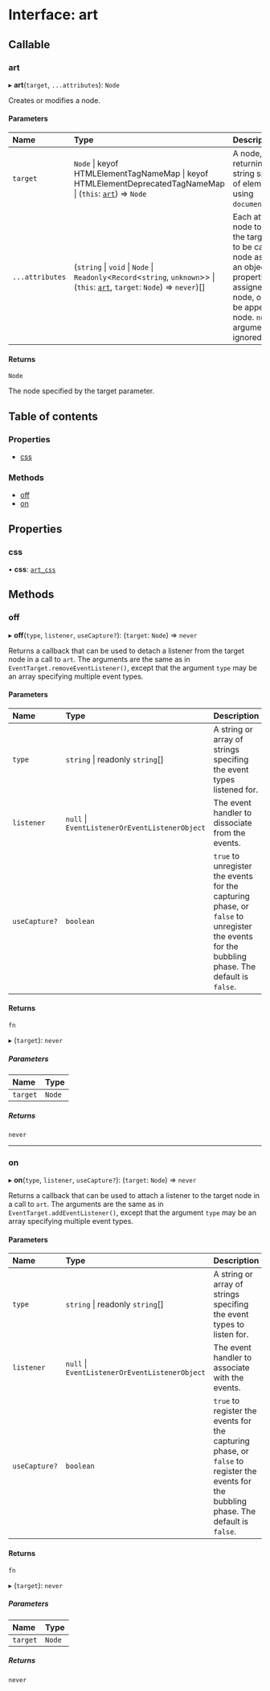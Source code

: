 # Interface: art

## Callable

### art

▸ **art**(`target`, `...attributes`): `Node`

Creates or modifies a node.

#### Parameters

| Name | Type | Description |
| :------ | :------ | :------ |
| `target` | `Node` \| keyof HTMLElementTagNameMap \| keyof HTMLElementDeprecatedTagNameMap \| (`this`: [`art`](art.md)) => `Node` | A node, a function returning a node, or a string specifying the type of element to be created using `document.createElement()`. |
| `...attributes` | (`string` \| `void` \| `Node` \| `Readonly`\<`Record`\<`string`, `unknown`\>\> \| (`this`: [`art`](art.md), `target`: `Node`) => `never`)[] | Each attribute may be a node to be appended to the target node, a function to be called with the target node as its only argument, an object whose properties shall be assigned to the target node, or a string of text to be appended to the target node. `null` and `undefined` arguments are simply ignored. |

#### Returns

`Node`

The node specified by the target parameter.

## Table of contents

### Properties

- [css](art.md#css)

### Methods

- [off](art.md#off)
- [on](art.md#on)

## Properties

### css

• **css**: [`art_css`](art_css.md)

## Methods

### off

▸ **off**(`type`, `listener`, `useCapture?`): (`target`: `Node`) => `never`

Returns a callback that can be used to detach a listener from the target node in a call to
`art`.
The arguments are the same as in `EventTarget.removeEventListener()`, except that the
argument `type` may be an array specifying multiple event types.

#### Parameters

| Name | Type | Description |
| :------ | :------ | :------ |
| `type` | `string` \| readonly `string`[] | A string or array of strings specifing the event types listened for. |
| `listener` | ``null`` \| `EventListenerOrEventListenerObject` | The event handler to dissociate from the events. |
| `useCapture?` | `boolean` | `true` to unregister the events for the capturing phase, or `false` to unregister the events for the bubbling phase. The default is `false`. |

#### Returns

`fn`

▸ (`target`): `never`

##### Parameters

| Name | Type |
| :------ | :------ |
| `target` | `Node` |

##### Returns

`never`

___

### on

▸ **on**(`type`, `listener`, `useCapture?`): (`target`: `Node`) => `never`

Returns a callback that can be used to attach a listener to the target node in a call to
`art`.
The arguments are the same as in `EventTarget.addEventListener()`, except that the argument
`type` may be an array specifying multiple event types.

#### Parameters

| Name | Type | Description |
| :------ | :------ | :------ |
| `type` | `string` \| readonly `string`[] | A string or array of strings specifing the event types to listen for. |
| `listener` | ``null`` \| `EventListenerOrEventListenerObject` | The event handler to associate with the events. |
| `useCapture?` | `boolean` | `true` to register the events for the capturing phase, or `false` to register the events for the bubbling phase. The default is `false`. |

#### Returns

`fn`

▸ (`target`): `never`

##### Parameters

| Name | Type |
| :------ | :------ |
| `target` | `Node` |

##### Returns

`never`
